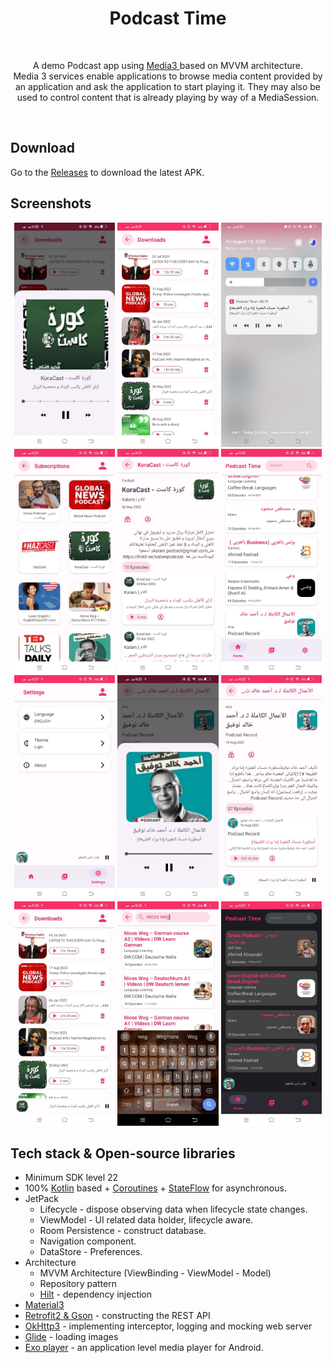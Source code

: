 <h1 align="center">Podcast Time</h1></br>
<p align="center">  
A demo Podcast app using <a href="https://developer.android.com/reference/android/service/media/MediaBrowserService" target="_blank"> Media3 </a> based on MVVM architecture.<br>
Media 3 services enable applications to browse media content provided by an application and ask the application to start playing it. They may also be used to control content that is already playing by way of a MediaSession.
</p>
</br>

## Download
Go to the [Releases](https://github.com/shamardn/Podcast-Time/releases) to download the latest APK.

## Screenshots
<p align="center">
<img src="/preview/preview001.jpg" width="32%"/>
<img src="/preview/preview002.jpg" width="32%"/>
<img src="/preview/preview003.jpg" width="32%"/>
<img src="/preview/preview004.jpg" width="32%"/>
<img src="/preview/preview005.jpg" width="32%"/>
<img src="/preview/preview006.jpg" width="32%"/>
<img src="/preview/preview007.jpg" width="32%"/>
<img src="/preview/preview008.jpg" width="32%"/>
<img src="/preview/preview009.jpg" width="32%"/>
<img src="/preview/preview010.jpg" width="32%"/>
<img src="/preview/preview011.jpg" width="32%"/>
<img src="/preview/preview012.jpg" width="32%"/>
</p>

## Tech stack & Open-source libraries
- Minimum SDK level 22
- 100% [Kotlin](https://kotlinlang.org/) based + [Coroutines](https://github.com/Kotlin/kotlinx.coroutines) + [StateFlow](https://kotlin.github.io/kotlinx.coroutines/kotlinx-coroutines-core/kotlinx.coroutines.flow/-state-flow/) for asynchronous.
- JetPack
  - Lifecycle - dispose observing data when lifecycle state changes.
  - ViewModel - UI related data holder, lifecycle aware.
  - Room Persistence - construct database.
  - Navigation component.
  - DataStore - Preferences.
- Architecture
  - MVVM Architecture (ViewBinding - ViewModel - Model)
  - Repository pattern
  - [Hilt](https://developer.android.com/training/dependency-injection/hilt-android) - dependency injection
- [Material3](https://m3.material.io/)
- [Retrofit2 & Gson](https://github.com/square/retrofit) - constructing the REST API
- [OkHttp3](https://github.com/square/okhttp) - implementing interceptor, logging and mocking web server
- [Glide](https://github.com/bumptech/glide) - loading images
- [Exo player](https://github.com/google/ExoPlayer) - an application level media player for Android.
